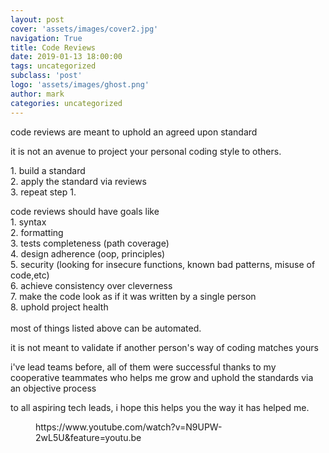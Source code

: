 ```yaml
---
layout: post
cover: 'assets/images/cover2.jpg'
navigation: True
title: Code Reviews
date: 2019-01-13 18:00:00
tags: uncategorized
subclass: 'post'
logo: 'assets/images/ghost.png'
author: mark
categories: uncategorized
---
```

<!-- wp:paragraph -->  <p>code reviews are meant to uphold an agreed upon standard</p>  <!-- /wp:paragraph -->    <!-- wp:paragraph -->  <p>it is not an avenue to project your personal coding style to others.</p>  <!-- /wp:paragraph -->    <!-- wp:paragraph -->  <p>1. build a standard<br>2. apply the standard via reviews<br>3. repeat step 1.</p>  <!-- /wp:paragraph -->    <!-- wp:paragraph -->  <p>code reviews should have goals like<br>1. syntax<br>2. formatting<br>3. tests completeness (path coverage)<br>4. design adherence (oop, principles)<br>5. security (looking for insecure functions, known bad patterns, misuse of code,etc)<br>6. achieve consistency over cleverness<br>7. make the code look as if it was written by a single person<br>8. uphold project health<br><br>most of things listed above can be automated.</p>  <!-- /wp:paragraph -->    <!-- wp:paragraph -->  <p>it is not meant to validate if another person's way of coding matches yours</p>  <!-- /wp:paragraph -->    <!-- wp:paragraph -->  <p>i've lead teams before, all of them were successful thanks to my cooperative teammates who helps me grow and uphold the standards via an objective process</p>  <!-- /wp:paragraph -->    <!-- wp:paragraph -->  <p>to all aspiring tech leads, i hope this helps you the way it has helped me.</p>  <!-- /wp:paragraph -->    <!-- wp:core-embed/youtube {"url":"https://www.youtube.com/watch?v=N9UPW-2wL5U\\u0026feature=youtu.be","type":"video","providerNameSlug":"youtube","className":"wp-embed-aspect-16-9 wp-has-aspect-ratio"} -->  <figure class="wp-block-embed-youtube wp-block-embed is-type-video is-provider-youtube wp-embed-aspect-16-9 wp-has-aspect-ratio"><div class="wp-block-embed__wrapper">  https://www.youtube.com/watch?v=N9UPW-2wL5U&amp;feature=youtu.be  </div></figure>  <!-- /wp:core-embed/youtube -->
